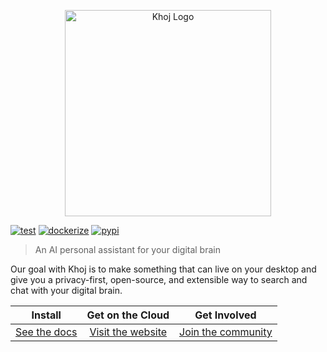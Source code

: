 <p align="center"><img src="src/khoj/interface/web/assets/icons/khoj-logo-sideways.svg" width="330" alt="Khoj Logo"></p>

[![test](https://github.com/khoj-ai/khoj/actions/workflows/test.yml/badge.svg)](https://github.com/khoj-ai/khoj/actions/workflows/test.yml)
[![dockerize](https://github.com/khoj-ai/khoj/actions/workflows/dockerize.yml/badge.svg)](https://github.com/khoj-ai/khoj/pkgs/container/khoj)
[![pypi](https://github.com/khoj-ai/khoj/actions/workflows/pypi.yml/badge.svg)](https://pypi.org/project/khoj-assistant/)

> An AI personal assistant for your digital brain

Our goal with Khoj is to make something that can live on your desktop and give you a privacy-first, open-source, and extensible way to search and chat with your digital brain.

| Install | Get on the Cloud | Get Involved |
|:-------------------------:|:-------------------------:|:-------------------------:|
| [See the docs](https://khoj-ai.github.io/khoj/)| [Visit the website](https://khoj.dev)| [Join the community](https://discord.gg/BDgyabRM6e)|
